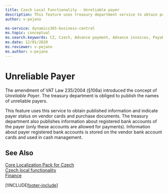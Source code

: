 ```yaml
---
title: Czech Local Functionality - Unreliable payer
description: This feature uses treasury department service to obtain published information and indicate payer status on vendor cards and purchase documents.
author: v-pejano

ms-service: dynamics365-business-central
ms.topic: conceptual
ms.search.keywords: CZ, Czech, Advance payment, Advance invoices, Payables, Finance,  Cash, EET, Cash Desk
ms.date: 12/01/2020
ms.reviewer: v-pejano
ms.author: v-pejano
---
```



# Unreliable Payer

The amendment of VAT Law 235/2004 (§106a) introduced the concept of *Unreliable Payer*. The treasury department is obliged to publish the names of unreliable payers.

This feature uses this service to obtain published information and indicate payer status on vendor cards and purchase documents.
The treasury department also publishes information about registered bank accounts of the payer (only these accounts are allowed for payments). Information about payer registered bank accounts is stored on the vendor bank account cards and used in cash management.

## See Also

[Core Localization Pack for Czech](ui-extensions-core-localization-pack-cz.md)  
[Czech local functionality](czech-local-functionality.md)  
[Finance](../../finance.md)  


[!INCLUDE[footer-include](../../includes/footer-banner.md)]